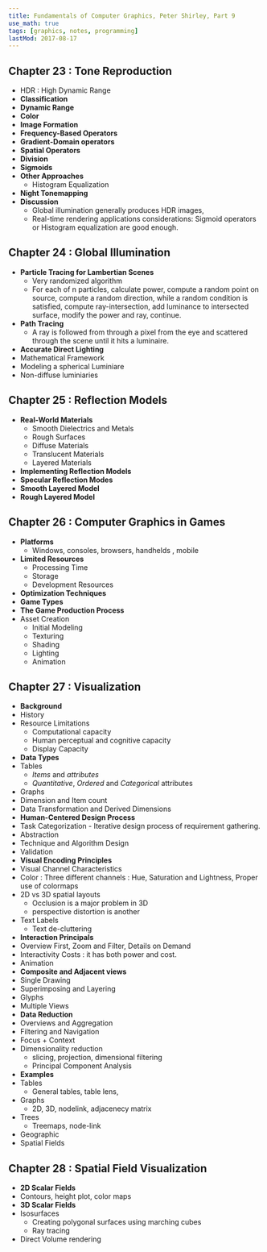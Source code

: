 ```yaml
---
title: Fundamentals of Computer Graphics, Peter Shirley, Part 9
use_math: true
tags: [graphics, notes, programming]
lastMod: 2017-08-17
---
```


## Chapter 23 : Tone Reproduction

- HDR : High Dynamic Range
- **Classification**
- **Dynamic Range**
- **Color**
- **Image Formation**
- **Frequency-Based Operators**
- **Gradient-Domain operators**
- **Spatial Operators**
- **Division**
- **Sigmoids**
- **Other Approaches**
    - Histogram Equalization
- **Night Tonemapping**
- **Discussion**
    - Global illumination generally produces HDR images,
    - Real-time rendering applications considerations: Sigmoid operators or Histogram equalization are good enough.

## Chapter 24 : Global Illumination

- **Particle Tracing for Lambertian Scenes**
    - Very randomized algorithm
    - For each of n particles, calculate power, compute a random point on source, compute  a random direction, while a random condition is satisfied, compute ray-intersection, add luminance to intersected surface, modify the power and ray, continue.
- **Path Tracing**
    - A ray is followed from through a pixel from the eye and scattered through the scene until it hits a luminaire.
- **Accurate Direct Lighting**
- Mathematical Framework
- Modeling a spherical Luminiare
- Non-diffuse luminiaries

## Chapter 25 : Reflection Models

- **Real-World Materials**
    - Smooth Dielectrics and Metals
    - Rough Surfaces
    - Diffuse Materials
    - Translucent Materials
    - Layered Materials
- **Implementing Reflection Models**
- **Specular Reflection Modes**
- **Smooth Layered Model**
- **Rough Layered Model**

## Chapter 26 : Computer Graphics in Games

- **Platforms**
    - Windows, consoles, browsers, handhelds , mobile
- **Limited Resources**
    - Processing Time
    - Storage
    - Development Resources
- **Optimization Techniques**
- **Game Types**
- **The Game Production Process**
- Asset Creation
    - Initial Modeling
    - Texturing
    - Shading
    - Lighting
    - Animation

## Chapter 27 : Visualization

- **Background**
- History
- Resource Limitations
    - Computational capacity
    - Human perceptual and cognitive capacity
    - Display Capacity
- **Data Types**
- Tables
    - *Items* and *attributes*
    - *Quantitative*, *Ordered* and *Categorical* attributes
- Graphs
- Dimension and Item count
- Data Transformation and Derived Dimensions
- **Human-Centered Design Process**
- Task Categorization - Iterative design process of requirement gathering.
- Abstraction
- Technique and Algorithm Design
- Validation
- **Visual Encoding Principles**
- Visual Channel Characteristics
- Color : Three different channels : Hue, Saturation and Lightness, Proper use of colormaps
- 2D vs 3D spatial layouts
    - Occlusion is a major problem in 3D
    - perspective distortion is another
- Text Labels
    - Text de-cluttering
- **Interaction Principals**
- Overview First, Zoom and Filter, Details on Demand
- Interactivity Costs : it has both power and cost.
- Animation
- **Composite and Adjacent views**
- Single Drawing
- Superimposing and Layering
- Glyphs
- Multiple Views
- **Data Reduction**
- Overviews and Aggregation
- Filtering and Navigation
- Focus + Context
- Dimensionality reduction
    - slicing, projection, dimensional filtering
    - Principal Component Analysis
- **Examples**
- Tables
    - General tables, table lens,
- Graphs
    - 2D, 3D, nodelink, adjacenecy matrix
- Trees
    - Treemaps, node-link
- Geographic
- Spatial Fields

## Chapter 28 : Spatial Field Visualization

- **2D Scalar Fields**
- Contours, height plot, color maps
- **3D Scalar Fields**
- Isosurfaces
    - Creating polygonal surfaces using marching cubes
    - Ray tracing
- Direct Volume rendering

